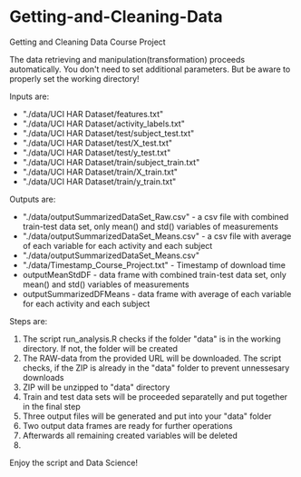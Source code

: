# Getting-and-Cleaning-Data
Getting and Cleaning Data Course Project

The data retrieving and manipulation(transformation) proceeds automatically. You don't need to set additional parameters. But be aware to properly set the working directory!

Inputs are:
* "./data/UCI HAR Dataset/features.txt"
* "./data/UCI HAR Dataset/activity_labels.txt"
* "./data/UCI HAR Dataset/test/subject_test.txt"
* "./data/UCI HAR Dataset/test/X_test.txt"
* "./data/UCI HAR Dataset/test/y_test.txt"
* "./data/UCI HAR Dataset/train/subject_train.txt"
* "./data/UCI HAR Dataset/train/X_train.txt"
* "./data/UCI HAR Dataset/train/y_train.txt"

Outputs are:
* "./data/outputSummarizedDataSet_Raw.csv" - a csv file with combined train-test data set, only mean() and std() variables of measurements
* "./data/outputSummarizedDataSet_Means.csv" - a csv file with average of each variable for each activity and each subject
* "./data/outputSummarizedDataSet_Means.csv"
* "./data/Timestamp_Course_Project.txt" - Timestamp of download time
* outputMeanStdDF - data frame with combined train-test data set, only mean() and std() variables of measurements
* outputSummarizedDFMeans - data frame with average of each variable for each activity and each subject

Steps are:

1. The script run_analysis.R checks if the folder "data" is in the working directory. If not, the folder will be created
2. The RAW-data from the provided URL will be downloaded. The script checks, if the ZIP is already in the "data" folder to prevent unnessesary downloads
3. ZIP will be unzipped to "data" directory
4. Train and test data sets will be proceeded separatelly and put together in the final step
5. Three output files will be generated and put into your "data" folder
6. Two output data frames are ready for further operations
7. Afterwards all remaining created variables will be deleted
8. 

Enjoy the script and Data Science!

